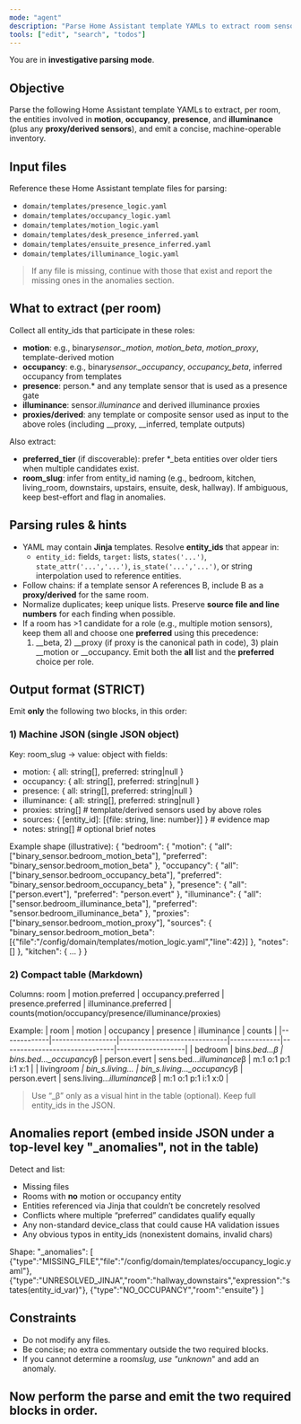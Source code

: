 ```yaml
---
mode: "agent"
description: "Parse Home Assistant template YAMLs to extract room sensor entities and create machine-operable inventory"
tools: ["edit", "search", "todos"]
---
```


You are in **investigative parsing mode**.

## Objective

Parse the following Home Assistant template YAMLs to extract, per room, the entities involved in **motion**, **occupancy**, **presence**, and **illuminance** (plus any **proxy/derived sensors**), and emit a concise, machine-operable inventory.

## Input files

Reference these Home Assistant template files for parsing:

- `domain/templates/presence_logic.yaml`
- `domain/templates/occupancy_logic.yaml`
- `domain/templates/motion_logic.yaml`
- `domain/templates/desk_presence_inferred.yaml`
- `domain/templates/ensuite_presence_inferred.yaml`
- `domain/templates/illuminance_logic.yaml`

> If any file is missing, continue with those that exist and report the missing ones in the anomalies section.

## What to extract (per room)

Collect all entity_ids that participate in these roles:

- **motion**: e.g., binary*sensor.\_motion*, _motion_beta_, _motion_proxy_, template-derived motion
- **occupancy**: e.g., binary*sensor.\_occupancy*, _occupancy_beta_, inferred occupancy from templates
- **presence**: person.\* and any template sensor that is used as a presence gate
- **illuminance**: sensor._illuminance_ and derived illuminance proxies
- **proxies/derived**: any template or composite sensor used as input to the above roles (including _\_proxy, _\_inferred, template outputs)

Also extract:

- **preferred_tier** (if discoverable): prefer \*\_beta entities over older tiers when multiple candidates exist.
- **room_slug**: infer from entity_id naming (e.g., bedroom, kitchen, living_room, downstairs, upstairs, ensuite, desk, hallway). If ambiguous, keep best-effort and flag in anomalies.

## Parsing rules & hints

- YAML may contain **Jinja** templates. Resolve **entity_ids** that appear in:
  - `entity_id:` fields, `target:` lists, `states('...')`, `state_attr('...','...')`, `is_state('...','...')`, or string interpolation used to reference entities.
- Follow chains: if a template sensor A references B, include B as a **proxy/derived** for the same room.
- Normalize duplicates; keep unique lists. Preserve **source file and line numbers** for each finding when possible.
- If a room has >1 candidate for a role (e.g., multiple motion sensors), keep them all and choose one **preferred** using this precedence:
  1. _\_beta, 2) _\_proxy (if proxy is the canonical path in code), 3) plain _\_motion or _\_occupancy.
     Emit both the **all** list and the **preferred** choice per role.

## Output format (STRICT)

Emit **only** the following two blocks, in this order:

### 1) Machine JSON (single JSON object)

Key: room_slug → value: object with fields:

- motion: { all: string[], preferred: string|null }
- occupancy: { all: string[], preferred: string|null }
- presence: { all: string[], preferred: string|null }
- illuminance: { all: string[], preferred: string|null }
- proxies: string[] # template/derived sensors used by above roles
- sources: { [entity_id]: [{file: string, line: number}] } # evidence map
- notes: string[] # optional brief notes

Example shape (illustrative):
{
"bedroom": {
"motion": { "all": ["binary_sensor.bedroom_motion_beta"], "preferred": "binary_sensor.bedroom_motion_beta" },
"occupancy": { "all": ["binary_sensor.bedroom_occupancy_beta"], "preferred": "binary_sensor.bedroom_occupancy_beta" },
"presence": { "all": ["person.evert"], "preferred": "person.evert" },
"illuminance": { "all": ["sensor.bedroom_illuminance_beta"], "preferred": "sensor.bedroom_illuminance_beta" },
"proxies": ["binary_sensor.bedroom_motion_proxy"],
"sources": { "binary_sensor.bedroom_motion_beta": [{"file":"/config/domain/templates/motion_logic.yaml","line":42}] },
"notes": []
},
"kitchen": { ... }
}

### 2) Compact table (Markdown)

Columns: room | motion.preferred | occupancy.preferred | presence.preferred | illuminance.preferred | counts(motion/occupancy/presence/illuminance/proxies)

Example:
| room | motion | occupancy | presence | illuminance | counts |
|-------------|------------------|------------------------------|--------------|-------------------------------|-------------------|
| bedroom | bin*s.bed...*β | bin*s.bed...\_occupancy*β | person.evert | sens.bed...*illuminance*β | m:1 o:1 p:1 i:1 x:1 |
| living*room | bin_s.living... | bin_s.living...\_occupancy*β | person.evert | sens.living...*illuminance*β | m:1 o:1 p:1 i:1 x:0 |

> Use “\_β” only as a visual hint in the table (optional). Keep full entity_ids in the JSON.

## Anomalies report (embed inside JSON under a top-level key "\_anomalies", not in the table)

Detect and list:

- Missing files
- Rooms with **no** motion or occupancy entity
- Entities referenced via Jinja that couldn’t be concretely resolved
- Conflicts where multiple “preferred” candidates qualify equally
- Any non-standard device_class that could cause HA validation issues
- Any obvious typos in entity_ids (nonexistent domains, invalid chars)

Shape:
"\_anomalies": [
{"type":"MISSING_FILE","file":"/config/domain/templates/occupancy_logic.yaml"},
{"type":"UNRESOLVED_JINJA","room":"hallway_downstairs","expression":"states(entity_id_var)"},
{"type":"NO_OCCUPANCY","room":"ensuite"}
]

## Constraints

- Do not modify any files.
- Be concise; no extra commentary outside the two required blocks.
- If you cannot determine a room*slug, use "unknown*<hash>" and add an anomaly.

## Now perform the parse and emit the two required blocks in order.

